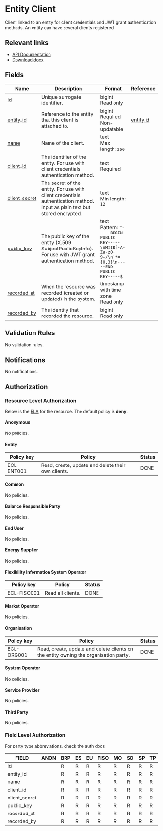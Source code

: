 # Entity Client

Client linked to an entity for client credentials and JWT grant authentication
methods. An entity can have several clients registered.

## Relevant links

* [API Documentation](../api/v0/index.html#/operations/list_entity_client)
* [Download docx](../download/entity_client.docx)

## Fields

| Name                                                                        | Description                                                                                                                | Format                                                                                                  | Reference                       |
|-----------------------------------------------------------------------------|----------------------------------------------------------------------------------------------------------------------------|---------------------------------------------------------------------------------------------------------|---------------------------------|
| <a name="field-id" href="#field-id">id</a>                                  | Unique surrogate identifier.                                                                                               | bigint<br/>Read only                                                                                    |                                 |
| <a name="field-entity_id" href="#field-entity_id">entity_id</a>             | Reference to the entity that this client is attached to.                                                                   | bigint<br/>Required<br/>Non-updatable                                                                   | [entity.id](entity.md#field-id) |
| <a name="field-name" href="#field-name">name</a>                            | Name of the client.                                                                                                        | text<br/>Max length: `256`                                                                              |                                 |
| <a name="field-client_id" href="#field-client_id">client_id</a>             | The identifier of the entity. For use with client credentials authentication method.                                       | text<br/>Required                                                                                       |                                 |
| <a name="field-client_secret" href="#field-client_secret">client_secret</a> | The secret of the entity. For use with client credentials authentication method. Input as plain text but stored encrypted. | text<br/>Min length: `12`                                                                               |                                 |
| <a name="field-public_key" href="#field-public_key">public_key</a>          | The public key of the entity (X.509 SubjectPublicKeyInfo). For use with JWT grant authentication method.                   | text<br/>Pattern: `^-----BEGIN PUBLIC KEY-----\nMIIB[-A-Za-z0-9+/\n]*={0,3}\n-----END PUBLIC KEY-----$` |                                 |
| <a name="field-recorded_at" href="#field-recorded_at">recorded_at</a>       | When the resource was recorded (created or updated) in the system.                                                         | timestamp with time zone<br/>Read only                                                                  |                                 |
| <a name="field-recorded_by" href="#field-recorded_by">recorded_by</a>       | The identity that recorded the resource.                                                                                   | bigint<br/>Read only                                                                                    |                                 |

## Validation Rules

No validation rules.

## Notifications

No notifications.

## Authorization

### Resource Level Authorization

Below is the [RLA](../technical/auth.md#resource-level-authorization-rla) for the
resource. The default policy is **deny**.

#### Anonymous

No policies.

#### Entity

| Policy key | Policy                                             | Status |
|------------|----------------------------------------------------|--------|
| ECL-ENT001 | Read, create, update and delete their own clients. | DONE   |

#### Common

No policies.

#### Balance Responsible Party

No policies.

#### End User

No policies.

#### Energy Supplier

No policies.

#### Flexibility Information System Operator

| Policy key  | Policy            | Status |
|-------------|-------------------|--------|
| ECL-FISO001 | Read all clients. | DONE   |

#### Market Operator

No policies.

#### Organisation

| Policy key | Policy                                                                               | Status |
|------------|--------------------------------------------------------------------------------------|--------|
| ECL-ORG001 | Read, create, update and delete clients on the entity owning the organisation party. | DONE   |

#### System Operator

No policies.

#### Service Provider

No policies.

#### Third Party

No policies.

### Field Level Authorization

For party type abbreviations, check [the auth docs](../technical/auth.md#party-market-actors)

| FIELD         | ANON | BRP | ES | EU | FISO | MO | SO | SP | TP | ORG |
|---------------|------|-----|----|----|------|----|----|----|----|-----|
| id            |      | R   | R  | R  | R    | R  | R  | R  | R  | R   |
| entity_id     |      | R   | R  | R  | R    | R  | R  | R  | R  | RC  |
| name          |      | R   | R  | R  | R    | R  | R  | R  | R  | RCU |
| client_id     |      | R   | R  | R  | R    | R  | R  | R  | R  | RU  |
| client_secret |      | R   | R  | R  | R    | R  | R  | R  | R  | RCU |
| public_key    |      | R   | R  | R  | R    | R  | R  | R  | R  | RCU |
| recorded_at   |      | R   | R  | R  | R    | R  | R  | R  | R  | R   |
| recorded_by   |      | R   | R  | R  | R    | R  | R  | R  | R  | R   |
